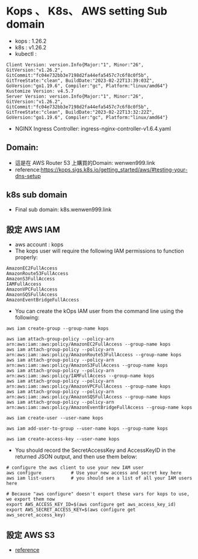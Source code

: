 
# Kops 、 K8s、 AWS setting Sub domain
  - kops : 1.26.2
  - k8s  : v1.26.2 
  - kubectl : 
```
Client Version: version.Info{Major:"1", Minor:"26", GitVersion:"v1.26.2", GitCommit:"fc04e732bb3e7198d2fa44efa5457c7c6f8c0f5b", GitTreeState:"clean", BuildDate:"2023-02-22T13:39:03Z", GoVersion:"go1.19.6", Compiler:"gc", Platform:"linux/amd64"}
Kustomize Version: v4.5.7
Server Version: version.Info{Major:"1", Minor:"26", GitVersion:"v1.26.2", GitCommit:"fc04e732bb3e7198d2fa44efa5457c7c6f8c0f5b", GitTreeState:"clean", BuildDate:"2023-02-22T13:32:22Z", GoVersion:"go1.19.6", Compiler:"gc", Platform:"linux/amd64"}

```
  - NGINX Ingress Controller: ingress-nginx-controller-v1.6.4.yaml


## Domain:
   - 這是在 AWS Router 53 上購買的Domain: wenwen999.link
   - reference:https://kops.sigs.k8s.io/getting_started/aws/#testing-your-dns-setup
 
## k8s sub domain
   - Final sub domain: k8s.wenwen999.link

## 設定 AWS IAM 
   - aws account : kops
   - The kops user will require the following IAM permissions to function properly:
```
AmazonEC2FullAccess
AmazonRoute53FullAccess
AmazonS3FullAccess
IAMFullAccess
AmazonVPCFullAccess
AmazonSQSFullAccess
AmazonEventBridgeFullAccess
```
   - You can create the kOps IAM user from the command line using the following:
```
aws iam create-group --group-name kops

aws iam attach-group-policy --policy-arn arn:aws:iam::aws:policy/AmazonEC2FullAccess --group-name kops
aws iam attach-group-policy --policy-arn arn:aws:iam::aws:policy/AmazonRoute53FullAccess --group-name kops
aws iam attach-group-policy --policy-arn arn:aws:iam::aws:policy/AmazonS3FullAccess --group-name kops
aws iam attach-group-policy --policy-arn arn:aws:iam::aws:policy/IAMFullAccess --group-name kops
aws iam attach-group-policy --policy-arn arn:aws:iam::aws:policy/AmazonVPCFullAccess --group-name kops
aws iam attach-group-policy --policy-arn arn:aws:iam::aws:policy/AmazonSQSFullAccess --group-name kops
aws iam attach-group-policy --policy-arn arn:aws:iam::aws:policy/AmazonEventBridgeFullAccess --group-name kops

aws iam create-user --user-name kops

aws iam add-user-to-group --user-name kops --group-name kops

aws iam create-access-key --user-name kops
```
   - You should record the SecretAccessKey and AccessKeyID in the returned JSON output, and then use them below:
```
# configure the aws client to use your new IAM user
aws configure           # Use your new access and secret key here
aws iam list-users      # you should see a list of all your IAM users here

# Because "aws configure" doesn't export these vars for kops to use, we export them now
export AWS_ACCESS_KEY_ID=$(aws configure get aws_access_key_id)
export AWS_SECRET_ACCESS_KEY=$(aws configure get aws_secret_access_key)
```


## 設定 AWS S3
  - [reference](https://kops.sigs.k8s.io/getting_started/aws/#using-s3-default-bucket-encryption)

##